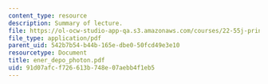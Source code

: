 ```yaml
---
content_type: resource
description: Summary of lecture.
file: https://ol-ocw-studio-app-qa.s3.amazonaws.com/courses/22-55j-principles-of-radiation-interactions-fall-2004/91d07afcf726613b748e07aebb4f1eb5_ener_depo_photon.pdf
file_type: application/pdf
parent_uid: 542b7b54-b44b-165e-dbe0-50fcd49e3e10
resourcetype: Document
title: ener_depo_photon.pdf
uid: 91d07afc-f726-613b-748e-07aebb4f1eb5
---
```

